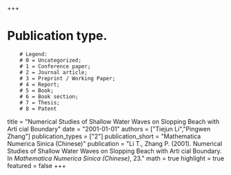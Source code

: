 +++
# Publication type.
        # Legend: 
        # 0 = Uncategorized; 
        # 1 = Conference paper; 
        # 2 = Journal article;
        # 3 = Preprint / Working Paper; 
        # 4 = Report; 
        # 5 = Book; 
        # 6 = Book section;
        # 7 = Thesis; 
        # 8 = Patent
title = "Numerical Studies of Shallow Water Waves on Slopping Beach with Arti cial Boundary"
date = "2001-01-01"
authors = ["Tiejun Li","Pingwen Zhang"]
publication_types = ["2"]
publication_short = "Mathematica Numerica Sinica (Chinese)"
publication = "Li T., Zhang P. (2001). Numerical Studies of Shallow Water Waves on Slopping Beach with Arti cial Boundary. In _Mathematica Numerica Sinica (Chinese)_, 23."
math = true
highlight = true
featured = false
+++